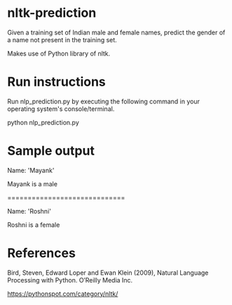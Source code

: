 # nltk-prediction
Given a training set of Indian male and female names, predict the gender of a name not present in the training set.

Makes use of Python library of nltk.

# Run instructions

Run nlp_prediction.py by executing the following command in your operating system's console/terminal.

python nlp_prediction.py


# Sample output

Name: 'Mayank'

Mayank is a male

=============================

Name: 'Roshni'

Roshni is a female


# References

Bird, Steven, Edward Loper and Ewan Klein (2009), Natural Language Processing with Python. O’Reilly Media Inc.

https://pythonspot.com/category/nltk/

